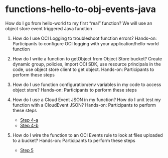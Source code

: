 # functions-hello-to-obj-events-java

How do I go from hello-world to my first “real” function? We will use 
an object store event triggered Java function

1. How do I use OCI Logging to troubleshoot function errors? Hands-on: 
 Participants to configure OCI logging with your application/hello-world 
 function

2. How do I write a function to getObject from Object Store bucket? Create 
 dynamic group, policies, import OCI SDK, use resource principals in the code, 
 use object store client to get object. 
 Hands-on: Participants to perform these steps

3. How do I use function configuration/env variables in my code to access 
 object store? Hands-on: Participants to perform these steps

4. How do I use a Cloud Event JSON in my function? How do I unit test my 
 function with a CloudEvent JSON? Hands-on: Participants to perform these 
 steps
    * [Step 4-a](Step-4-a)
    * [Step 4-b](Step-4-b)

5. How do I wire the function to an OCI Events rule to look at files uploaded 
 to a bucket? Hands-on: Participants to perform these steps
    * [Step 5](Step-5)